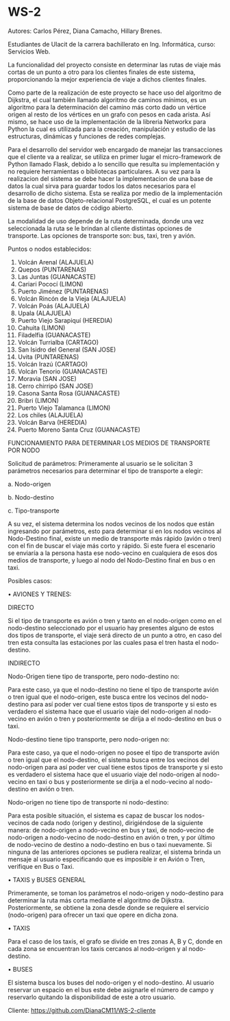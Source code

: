 # WS-2
Autores: Carlos Pérez, Diana Camacho, Hillary Brenes.

Estudiantes de Ulacit de la carrera bachillerato en Ing. Informática, curso: Servicios Web.

La funcionalidad del proyecto consiste en determinar las rutas de viaje más cortas de un punto a otro para los clientes finales de este sistema, proporcionando la mejor experiencia de viaje a dichos clientes finales. 

Como parte de la realización de este proyecto se hace uso del algoritmo de Dijkstra, el cual también llamado algoritmo de caminos mínimos, es un algoritmo para la determinación del camino más corto dado un vértice origen al resto de los vértices en un grafo con pesos en cada arista. Así mismo, se hace uso de la implementación de la libreria Networkx para Python la cual es utilizada para la creación, manipulación y estudio de las estructuras, dinámicas y funciones de redes complejas.

Para el desarrollo del servidor web encargado de manejar las transacciones que el cliente va a realizar, se utiliza en primer lugar el micro-framework de Python llamado Flask, debido a lo sencillo que resulta su implementación y no requiere herramientas o bibliotecas particulares. A su vez para la realizacion del sistema se debe hacer la implementacion de una base de datos la cual sirva para guardar todos los datos necesarios para el desarrollo de dicho sistema. Esta se realiza por medio de la implementación de la base de datos Objeto-relacional PostgreSQL, el cual es un potente sistema de base de datos de código abierto.

La modalidad de uso depende de la ruta determinada, donde una vez seleccionada la ruta se le brindan al cliente distintas opciones de transporte. Las opciones de transporte son: bus, taxi, tren y avión.

Puntos o nodos establecidos:
1.    Volcán Arenal (ALAJUELA)
2.    Quepos (PUNTARENAS)
3.    Las Juntas (GUANACASTE)
4.    Cariari Pococí (LIMON)
5.    Puerto Jiménez (PUNTARENAS)
6.    Volcán Rincón de la Vieja (ALAJUELA)
7.    Volcán Poás (ALAJUELA)
8.    Upala (ALAJUELA)
9.    Puerto Viejo Sarapiquí (HEREDIA)
10.   Cahuita (LIMON)
11.   Filadelfia (GUANACASTE)
12.   Volcán Turrialba (CARTAGO)
13.   San Isidro del General (SAN JOSE)
14.   Uvita (PUNTARENAS)
15.   Volcán Irazú (CARTAGO)
16.   Volcán Tenorio (GUANACASTE)
17.   Moravia (SAN JOSE)
18.   Cerro chirripó (SAN JOSE)
19.   Casona Santa Rosa (GUANACASTE)
20.   Bribri (LIMON)
21.   Puerto Viejo Talamanca (LIMON)
22.   Los chiles (ALAJUELA)
23.   Volcán Barva (HEREDIA)
24.   Puerto Moreno Santa Cruz (GUANACASTE)

FUNCIONAMIENTO PARA DETERMINAR LOS MEDIOS DE TRANSPORTE POR NODO

Solicitud de parámetros:  Primeramente al usuario se le solicitan 3 parámetros necesarios para determinar el tipo de transporte a elegir: 

a.	Nodo-origen

b.	Nodo-destino 

c.	Tipo-transporte

A su vez, el sistema determina los nodos vecinos de los nodos que están ingresando por parámetros, esto para determinar si en los nodos vecinos al Nodo-Destino final, existe un medio de transporte más rápido (avión o tren) con el fin de buscar el viaje más corto y rápido. Si este fuera el escenario se enviaría a la persona hasta ese nodo-vecino en cualquiera de esos dos medios de transporte, y luego al nodo del Nodo-Destino final en bus o en taxi. 

Posibles casos:

•	AVIONES Y TRENES: 

DIRECTO

Si el tipo de transporte es avión o tren y tanto en el nodo-origen como en el nodo-destino seleccionado por el usuario hay presentes alguno de estos dos tipos de transporte, el viaje será directo de un punto a otro, en caso del tren esta consulta las estaciones por las cuales pasa el tren hasta el nodo-destino.  

INDIRECTO

Nodo-Origen tiene tipo de transporte, pero nodo-destino no: 

Para este caso, ya que el nodo-destino no tiene el tipo de transporte avión o tren igual que el nodo-origen, este busca entre los vecinos del nodo-destino para así poder ver cual tiene estos tipos de transporte y si esto es verdadero el sistema hace que el usuario viaje del nodo-origen al nodo-vecino en avión o tren y posteriormente se dirija a el nodo-destino en bus o taxi. 

Nodo-destino tiene tipo transporte, pero nodo-origen no: 

Para este caso, ya que el nodo-origen no posee el tipo de transporte avión o tren igual que el nodo-destino, el sistema busca entre los vecinos del nodo-origen para así poder ver cual tiene estos tipos de transporte y si esto es verdadero el sistema hace que el usuario viaje del nodo-origen al nodo-vecino en taxi o bus y posteriormente se dirija a el nodo-vecino al nodo-destino en avión o tren. 

Nodo-origen no tiene tipo de transporte ni nodo-destino:  

Para esta posible situación, el sistema es capaz de buscar los nodos-vecinos de cada nodo (origen y destino), dirigiéndose de la siguiente manera: de nodo-origen a nodo-vecino en bus y taxi, de nodo-vecino de nodo-origen a nodo-vecino de nodo-destino en avión o tren, y por último de nodo-vecino de destino a nodo-destino en bus o taxi nuevamente. 
Si ninguna de las anteriores opciones se pudiera realizar, el sistema brinda un mensaje al usuario especificando que es imposible ir en Avión o Tren, verifique en Bus o Taxi. 

•	TAXIS y BUSES GENERAL

Primeramente, se toman los parámetros el nodo-origen y nodo-destino para determinar la ruta más corta mediante el algoritmo de Dijkstra.  Posteriormente, se obtiene la zona desde donde se requiere el servicio (nodo-origen) para ofrecer un taxi que opere en dicha zona. 

•	TAXIS

Para el caso de los taxis, el grafo se divide en tres zonas A, B y C, donde en cada zona se encuentran los taxis cercanos al nodo-origen y al nodo-destino. 

•	BUSES

El sistema busca los buses del nodo-origen y el nodo-destino. Al usuario reservar un espacio en el bus este debe asignarle el número de campo y reservarlo quitando la disponibilidad de este a otro usuario. 


Cliente: https://github.com/DianaCM11/WS-2-cliente
